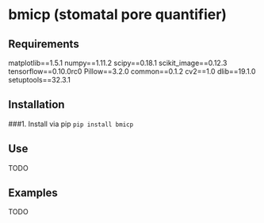 # bmicp (stomatal pore quantifier)

## 


## Requirements

matplotlib==1.5.1
numpy==1.11.2
scipy==0.18.1
scikit_image==0.12.3
tensorflow==0.10.0rc0
Pillow==3.2.0
common==0.1.2
cv2==1.0
dlib==19.1.0
setuptools==32.3.1

## Installation

###1. Install via pip
`pip install bmicp`


## Use

TODO

## Examples

TODO

